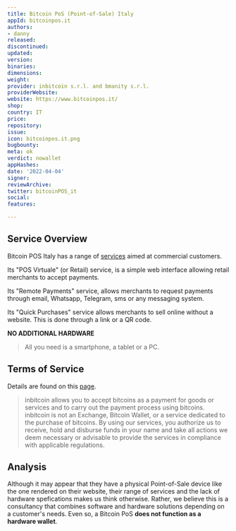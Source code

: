 ```yaml
---
title: Bitcoin PoS (Point-of-Sale) Italy
appId: bitcoinpos.it
authors:
- danny
released: 
discontinued: 
updated: 
version: 
binaries: 
dimensions: 
weight: 
provider: inbitcoin s.r.l. and bmanity s.r.l.
providerWebsite: 
website: https://www.bitcoinpos.it/
shop: 
country: IT
price: 
repository: 
issue: 
icon: bitcoinpos.it.png
bugbounty: 
meta: ok
verdict: nowallet
appHashes: 
date: '2022-04-04'
signer: 
reviewArchive: 
twitter: bitcoinPOS_it
social: 
features: 

---
```


## Service Overview 

Bitcoin POS Italy has a range of [services](https://bitcoinpos.it/ilservizio.html#features1-k) aimed at commercial customers. 

Its "POS Virtuale" (or Retail) service, is a simple web interface allowing retail merchants to accept payments.

Its "Remote Payments" service, allows merchants to request payments through email, Whatsapp, Telegram, sms or any messaging system. 

Its "Quick Purchases" service allows merchants to sell online without a website. This is done through a link or a QR code.

**NO ADDITIONAL HARDWARE**

> All you need is a smartphone, a tablet or a PC.

## Terms of Service 

Details are found on this [page](https://bitcoinpos.it/tos.html).

> inbitcoin allows you to accept bitcoins as a payment for goods or services and to carry out the payment process using bitcoins. inbitcoin is not an Exchange, Bitcoin Wallet, or a service dedicated to the purchase of bitcoins. By using our services, you authorize us to receive, hold and disburse funds in your name and take all actions we deem necessary or advisable to provide the services in compliance with applicable regulations.

## Analysis 

Although it may appear that they have a physical Point-of-Sale device like the one rendered on their website, their range of services and the lack of hardware spefications makes us think otherwise. Rather, we believe this is a consultancy that combines software and hardware solutions depending on a customer's needs. Even so, a Bitcoin PoS **does not function as a hardware wallet**. 

